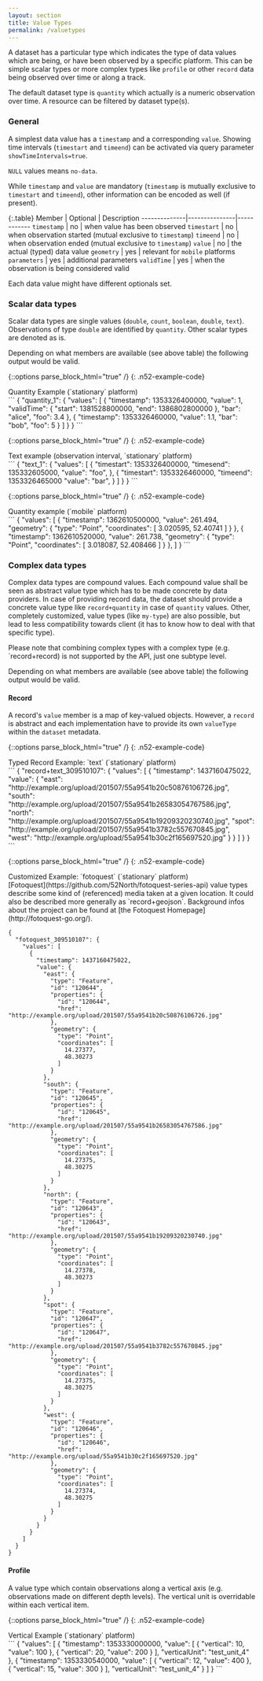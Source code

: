 ```yaml
---
layout: section
title: Value Types
permalink: /valuetypes
---
```


A dataset has a particular type which indicates the type of data values
which are being, or have been observed by a specific platform. This 
can be simple scalar types or more complex types like `profile` or
other `record` data being observed over time or along a track. 

The default dataset type is `quantity` which actually is a 
numeric observation over time. A resource can be filtered by 
dataset type(s).

### General
A simplest data value has a `timestamp` and a corresponding `value`.
Showing time intervals (`timestart` and `timeend`) can be activated
via query parameter `showTimeIntervals=true`.

`NULL` values means `no-data`.

While `timestamp` and `value` are mandatory (`timestamp` is mutually 
exclusive to `timestart` and `timeend`), other information can
be encoded as well (if present).

{:.table}
Member        | Optional      | Description
--------------|---------------|------------
`timestamp`   | no            | when value has been observed
`timestart`   | no            | when observation started (mutual exclusive to `timestamp`)
`timeend`     | no            | when observation ended (mutual exclusive to `timestamp`)
`value`       | no            | the actual (typed) data value
`geometry`    | yes           | relevant for `mobile` platforms
`parameters`  | yes           | additional parameters
`validTime`   | yes           | when the observation is being considered valid

Each data value might have different optionals set.

### Scalar data types
Scalar data types are single values (`double`, `count`, `boolean`, `double`, 
`text`). Observations of type `double` are identified by `quantity`. Other 
scalar types are denoted as is.

Depending on what members are available (see above table) the following output 
would be valid.


{::options parse_block_html="true" /}
{: .n52-example-code}
<div>
<div class="n52-example-caption">
Quantity Example (`stationary` platform)
</div>
```
{
  "quantity_1": {
    "values": [
      {
        "timestamp": 1353326400000,
        "value": 1,
        "validTime": {
          "start": 1381528800000,
          "end": 1386802800000
        },
        "bar": "alice",
        "foo": 3.4
      },
      {
        "timestamp": 1353326460000,
        "value": 1.1,
        "bar": "bob",
        "foo": 5
      }
    ]
  }
}
```
</div>


{::options parse_block_html="true" /}
{: .n52-example-code}
<div>
<div class="n52-example-caption">
Text example (observation interval, `stationary` platform)
</div>
```
{
  "text_1": {
    "values": [
      {
        "timestart": 1353326400000,
        "timesend": 135332605000,
        "value": "foo",
      },
      {
        "timestart": 1353326460000,
        "timeend": 1353326465000
        "value": "bar",
      }
    ]
  }
}
```
</div>


{::options parse_block_html="true" /}
{: .n52-example-code}
<div>
<div class="n52-example-caption">
Quantity example (`mobile` platform)
</div>
```
{
  "values": [
    {
      "timestamp": 1362610500000,
      "value": 261.494,
      "geometry": {
        "type": "Point",
        "coordinates": [
          3.020595,
          52.40741
        ]
      }
    },
    {
      "timestamp": 1362610520000,
      "value": 261.738,
      "geometry": {
        "type": "Point",
        "coordinates": [
          3.018087,
          52.408466
        ]
      }
    },
  ]
}
```
</div>

### Complex data types
Complex data types are compound values. Each compound value shall be seen as abstract
value type which has to be made concrete by data providers. In case of providing 
record data, the dataset should provide a concrete value type like `record+quantity` in 
case of `quantity` values. Other, completely customized, value types (like `my-type`) 
are also possible, but lead to less compatibility towards client (it has to know how to 
deal with that specific type). 

Please note that combining complex types with a complex type (e.g. `record+record) is not
supported by the API, just one subtype level.

Depending on what members are available (see above table) the following output 
would be valid.

#### Record
A record's `value` member is a map of key-valued objects. However, a `record` is abstract
and each implementation have to provide its own `valueType` within the `dataset` metadata.


{::options parse_block_html="true" /}
{: .n52-example-code}
<div>
<div class="n52-example-caption">
Typed Record Example: `text` (`stationary` platform)
</div>
```
{
  "record+text_309510107": {
    "values": [
      {
        "timestamp": 1437160475022,
        "value": {
          "east": "http://example.org/upload/201507/55a9541b20c50876106726.jpg",
          "south": "http://example.org/upload/201507/55a9541b26583054767586.jpg",
          "north": "http://example.org/upload/201507/55a9541b19209320230740.jpg",
          "spot": "http://example.org/upload/201507/55a9541b3782c557670845.jpg",
          "west": "http://example.org/upload/55a9541b30c2f165697520.jpg"
        }
      }
    ]
  }
}
```
</div>


{::options parse_block_html="true" /}
{: .n52-example-code}
<div>
<div class="n52-example-caption">
Customized Example: `fotoquest` (`stationary` platform)
</div>
[Fotoquest](https://github.com/52North/fotoquest-series-api) value types describe some 
kind of (referenced) media taken at a given location. It could also be described more 
generally as `record+geojson`. Background infos about the project can be found at [the
Fotoquest Homepage](http://fotoquest-go.org/).

```
{
  "fotoquest_309510107": {
    "values": [
      {
        "timestamp": 1437160475022,
        "value": {
          "east": {
            "type": "Feature",
            "id": "120644",
            "properties": {
              "id": "120644",
              "href": "http://example.org/upload/201507/55a9541b20c50876106726.jpg"
            },
            "geometry": {
              "type": "Point",
              "coordinates": [
                14.27377,
                48.30273
              ]
            }
          },
          "south": {
            "type": "Feature",
            "id": "120645",
            "properties": {
              "id": "120645",
              "href": "http://example.org/upload/201507/55a9541b26583054767586.jpg"
            },
            "geometry": {
              "type": "Point",
              "coordinates": [
                14.27375,
                48.30275
              ]
            }
          },
          "north": {
            "type": "Feature",
            "id": "120643",
            "properties": {
              "id": "120643",
              "href": "http://example.org/upload/201507/55a9541b19209320230740.jpg"
            },
            "geometry": {
              "type": "Point",
              "coordinates": [
                14.27378,
                48.30273
              ]
            }
          },
          "spot": {
            "type": "Feature",
            "id": "120647",
            "properties": {
              "id": "120647",
              "href": "http://example.org/upload/201507/55a9541b3782c557670845.jpg"
            },
            "geometry": {
              "type": "Point",
              "coordinates": [
                14.27375,
                48.30275
              ]
            }
          },
          "west": {
            "type": "Feature",
            "id": "120646",
            "properties": {
              "id": "120646",
              "href": "http://example.org/upload/55a9541b30c2f165697520.jpg"
            },
            "geometry": {
              "type": "Point",
              "coordinates": [
                14.27374,
                48.30275
              ]
            }
          }
        }
      }
    ]
  }
}
```
</div>

#### Profile
A value type which contain observations along a vertical axis (e.g. observations made on
different depth levels). The vertical unit is overridable within each vertical item.


{::options parse_block_html="true" /}
{: .n52-example-code}
<div>
<div class="n52-example-caption">
Vertical Example (`stationary` platform)
</div>
```
{
  "values": [
    {
      "timestamp": 1353330000000,
      "value": [
        {
          "vertical": 10,
          "value": 100
        },
        {
          "vertical": 20,
          "value": 200
        }
      ],
      "verticalUnit": "test_unit_4"
    },
    {
      "timestamp": 1353330540000,
      "value": [
        {
          "vertical": 12,
          "value": 400
        },
        {
          "vertical": 15,
          "value": 300
        }
      ],
      "verticalUnit": "test_unit_4"
    }
  ]
}
```
</div>